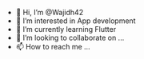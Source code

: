 - 👋 Hi, I’m @Wajidh42
- 👀 I’m interested in App development
- 🌱 I’m currently learning Flutter 
- 💞️ I’m looking to collaborate on ...
- 📫 How to reach me ...

<!---
Wajidh42/Wajidh42 is a ✨ special ✨ repository because its `README.md` (this file) appears on your GitHub profile.
You can click the Preview link to take a look at your changes.
--->
